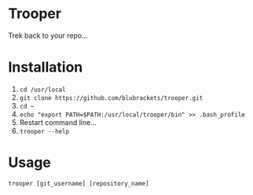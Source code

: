 # Trooper
Trek back to your repo...

# Installation
1. `cd /usr/local`
2. `git clone https://github.com/blubrackets/trooper.git`
3. `cd ~`
4. `echo "export PATH=$PATH:/usr/local/trooper/bin" >> .bash_profile`
5. Restart command line...
6. `trooper --help`

# Usage
`trooper [git_username] [repository_name]`
